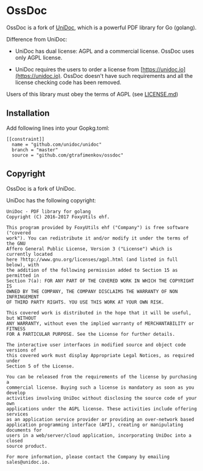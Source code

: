 # OssDoc

OssDoc is a fork of [UniDoc](https://github.com/unidoc/unidoc), which is a powerful PDF library for Go (golang).

Difference from UniDoc:

  - UniDoc has dual license: AGPL and a commercial license.  OssDoc uses only AGPL license.

  - UniDoc requires the users to order a license from [https://unidoc.io](https://unidoc.io).
    OssDoc doesn't have such requirements and all the license checking code has been removed.

Users of this library must obey the terms of AGPL (see [LICENSE.md](./LICENSE.md))

## Installation

Add following lines into your Gopkg.toml:

```
[[constraint]]
  name = "github.com/unidoc/unidoc"
  branch = "master"
  source = "github.com/gtrafimenkov/ossdoc"
```

## Copyright

OssDoc is a fork of UniDoc.

UniDoc has the following copyright:

```
UniDoc - PDF library for golang
Copyright (C) 2016-2017 FoxyUtils ehf.

This program provided by FoxyUtils ehf ("Company") is free software ("covered
work"). You can redistribute it and/or modify it under the terms of the GNU
Affero General Public License, Version 3 ("License") which is currently located
here ?http://www.gnu.org/licenses/agpl.html (and listed in full below), with
the addition of the following permission added to Section 15 as permitted in
Section 7(a): FOR ANY PART OF THE COVERED WORK IN WHICH THE COPYRIGHT IS
OWNED BY THE COMPANY, THE COMPANY DISCLAIMS THE WARRANTY OF NON INFRINGEMENT
OF THIRD PARTY RIGHTS. YOU USE THIS WORK AT YOUR OWN RISK.

This covered work is distributed in the hope that it will be useful, but WITHOUT
ANY WARRANTY, without even the implied warranty of MERCHANTABILITY or FITNESS
FOR A PARTICULAR PURPOSE. See the License for further details.

The interactive user interfaces in modified source and object code versions of
this covered work must display Appropriate Legal Notices, as required under
Section 5 of the License.

You can be released from the requirements of the license by purchasing a
commercial license. Buying such a license is mandatory as soon as you develop
activities involving UniDoc without disclosing the source code of your own
applications under the AGPL license. These activities include offering services
as an application service provider or providing an over-network based
application programming interface (API), creating or manipulating documents for
users in a web/server/cloud application, incorporating UniDoc into a closed
source product.

For more information, please contact the Company by emailing sales@unidoc.io.
```
